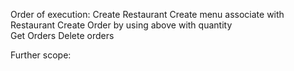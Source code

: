Order of execution:
Create Restaurant 
Create menu associate with Restaurant 
Create Order by using above with quantity  
Get Orders
Delete orders

Further scope:
